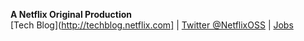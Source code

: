 **A Netflix Original Production**  
[Tech Blog](http://techblog.netflix.com] | [Twitter @NetflixOSS](https://twitter.com/#!/NetflixOSS) | [Jobs](http://jobs.netflix.com)
